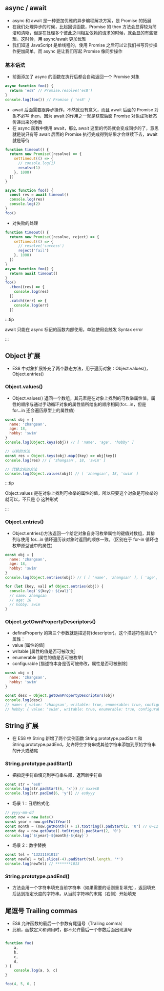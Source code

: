 ## async / await

- async 和 await 是一种更加优雅的异步编程解决方案，是 Promise 的拓展
- 在我们处理异步的时候，比起回调函数，Promise 的 then 方法会显得较为简洁和清晰，但是在处理多个彼此之间相互依赖的请求的时候，就会显的有些繁琐。这时候，用 async/await 更加优雅
- 我们知道 JavaScript 是单线程的，使用 Promise 之后可以让我们书写异步操作更加简单，而 async 是让我们写起 Promise 像同步操作

### 基本语法

- 前面添加了 async 的函数在执行后都会自动返回一个 Promise 对象

```js
async function foo() {
  return 'es8' // Promise.resolve('es8')
}
console.log(foo()) // Promise { 'es8' }
```

- await 后面需要跟异步操作，不然就没有意义，而且 await 后面的 Promise 对象不必写 then，因为 await 的作用之一就是获取后面 Promise 对象成功状态传递出来的参数
- 在 async 函数中使用 await，那么 await 这里的代码就会变成同步的了，意思就是说只有等 await 后面的 Promise 执行完成得到结果才会继续下去，await 就是等待

```js
function timeout() {
  return new Promise((resolve) => {
    setTimeout(() => {
      // console.log(1)
      resolve(1)
    }, 1000)
  })
}

async function foo() {
  const res = await timeout()
  console.log(res)
  console.log(2)
}
foo()
```

- 对失败的处理

```js
function timeout() {
  return new Promise((resolve, reject) => {
    setTimeout(() => {
      // resolve('success')
      reject('fail')
    }, 1000)
  })
}
async function foo() {
  return await timeout()
}
foo()
  .then((res) => {
    console.log(res)
  })
  .catch((err) => {
    console.log(err)
  })
```

:::tip

await 只能在 async 标记的函数内部使用，单独使用会触发 Syntax error

:::

## Object 扩展

- ES8 中对象扩展补充了两个静态方法，用于遍历对象：Object.values()，Object.entries()

### Object.values()

- Object.values() 返回一个数组，其元素是在对象上找到的可枚举属性值。属性的顺序与通过手动循环对象的属性值所给出的顺序相同(for...in，但是 for...in 还会遍历原型上的属性值)

```js
const obj = {
  name: 'zhangsan',
  age: 18,
  hobby: 'swim'
}
console.log(Object.keys(obj)) // [ 'name', 'age', 'hobby' ]

// 以前的方法
const res = Object.keys(obj).map((key) => obj[key])
console.log(res) // [ 'zhangsan', 18, 'swim' ]

// 代替之前的方法
console.log(Object.values(obj)) // [ 'zhangsan', 18, 'swim' ]
```

:::tip

Object.values 是在对象上找到可枚举的属性的值，所以只要这个对象是可枚举的就可以，不只是 {} 这种形式

:::

### Object.entries()

- Object.entries()方法返回一个给定对象自身可枚举属性的键值对数组，其排列与使用 for...in 循环遍历该对象时返回的顺序一致。（区别在于 for-in 循环也枚举原型链中的属性）

```js
const obj = {
  name: 'zhangsan',
  age: 18,
  hobby: 'swim'
}
console.log(Object.entries(obj)) // [ [ 'name', 'zhangsan' ], [ 'age', 18 ], [ 'hobby', 'swim' ] ]

for (let [key, val] of Object.entries(obj)) {
  console.log(`${key}: ${val}`)
  // name: zhangsan
  // age: 18
  // hobby: swim
}
```

### Object.getOwnPropertyDescriptors()

- defineProperty 的第三个参数就是描述符(descriptor)。这个描述符包括几个属性：
- value [属性的值]
- writable [属性的值是否可被改变]
- enumerable [属性的值是否可被枚举]
- configurable [描述符本身是否可被修改，属性是否可被删除]

```js
const obj = {
  name: 'zhangsan',
  hobby: 'swim'
}

const desc = Object.getOwnPropertyDescriptors(obj)
console.log(desc)
// name: { value: 'zhangsan', writable: true, enumerable: true, configurable: true }
// hobby: { value: 'swim', writable: true, enumerable: true, configurable: true }
```

## String 扩展

- 在 ES8 中 String 新增了两个实例函数 String.prototype.padStart 和 String.prototype.padEnd，允许将空字符串或其他字符串添加到原始字符串的开头或结尾

### String.prototype.padStart()

- 把指定字符串填充到字符串头部，返回新字符串

```js
const str = 'es8'
console.log(str.padStart(6, 'x')) // xxxes8
console.log(str.padEnd(6, 'y')) // es8yyy
```

- 场景 1：日期格式化

```js
// yyyy-mm-dd
const now = new Date()
const year = now.getFullYear()
const month = (now.getMonth() + 1).toString().padStart(2, '0') // 0~11
const day = now.getDate().toString().padStart(2, '0')
console.log(`${year}-${month}-${day}`)
```

- 场景 2：数字替换

```js
const tel = '13231191013'
const newTel = tel.slice(-4).padStart(tel.length, '*')
console.log(newTel) // *******1013
```

### String.prototype.padEnd()

- 方法会用一个字符串填充当前字符串（如果需要的话则重复填充），返回填充后达到指定长度的字符串。从当前字符串的末尾（右侧）开始填充

## 尾逗号 Trailing commas

- ES8 允许函数的最后一个参数有尾逗号（Trailing comma）
- 此前，函数定义和调用时，都不允许最后一个参数后面出现逗号

```js

function foo(
    a, 
    b, 
    c,
    d,
) {
    console.log(a, b, c)
}

foo(4, 5, 6, )
```